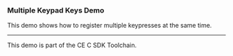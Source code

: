 ### Multiple Keypad Keys Demo

This demo shows how to register multiple keypresses at the same time.

---

This demo is part of the CE C SDK Toolchain.
